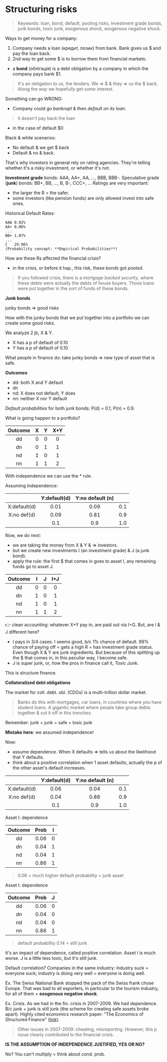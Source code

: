 # Structuring risks

> Keywords: loan, bond, default, pooling risks, investment grade bonds, junk bonds, toxic junk, exogenous shock, exogenous negative shock.

Ways to get money for a company:

1. Company needs a loan (кредит, позик) from bank. Bank gives us $ and pay the loan back.
2. 2nd way to get some $ is to borrow them from financial markets:
- a **bond** (облігація) is a debt obligation by a company in which the company pays bank $1.

> It's an obligation to us, the lenders. We => $ & they => us the $ back. Along the way we hopefully get some interest.

Something can go WRONG:

- Company could go _bankrupt_ & then _default on its loan_.

> it doesn't pay back the loan
- in the case of default $0

Black & white scenarios:

- No default & we get $ back
- Default    & no & back.

That's why investors in general rely on rating agencies. They're telling whether it's a risky investment, or whether it's not.

**Investment grade** bonds: AAA, AA+, AA, ..., BBB, BBB-.
Speculative grade (**junk**) bonds: BB+, BB, ..., B, B-, CCC+, ...
Ratings are very important:

- the larger the R = the safer.
- some investors (like pension funds) are only allowed invest into safe ones.

Historical Default Rates:
```
AAA 0.02%
AA+ 0.06%
...
BB+ 1.07%
...
C   29.96%
(Probability concept: **Empirical Probabilities**)
```

How are these Rs affected the financial crisis?

- in the crisis, or before it hap., this risk, these bonds got _pooled_.

> If you followed crisis, there is a _mortgage backed security_, where these debts were actually the debts of house buyers. Those loans were put together in the sort of funds of these bonds.

**Junk bonds**

junky bonds => good risks

How with the junky bonds that we put together into a portfolio we can create some good risks.

We analyze 2 jb, X & Y.

- X has a p of default of 0.10
- Y has a p of default of 0.10

What people in finance do: take junky bonds => new type of asset that is safe.

**Outcomes**

- dd: both X and Y default
- dn
- nd: X does not default, Y does
- nn: neither X nor Y default

_Default probabilities_ for both junk bonds: P(d) = 0.1, P(n) = 0.9.

What is going happen to a portfolio?

|  Outcome    |   X   |   Y   |  X+Y  |
| :---------: | :---: | :---: | :---: |
|     dd      |   0   |   0   |   0   |
|     dn      |   0   |   1   |   1   |
|     nd      |   1   |   0   |   1   |
|     nn      |   1   |   1   |   2   |

With independence we can use the * rule.

Assuming independence:

|              | Y:default(d) |Y:no default (n)|       |
| :----------: | :----------: | :------------: | :---: |
|X:default(d)  |    0.01      |     0.09       |   0.1 |
|X:no def(d)   |    0.09      |     0.81       |   0.9 |
|              |     0.1      |      0.9       |   1.0 |

Now, we do next:

- we are taking the money from X & Y & => investors.
- but we create new investments I (an investment grade) & J (a junk bond).
- apply the rule: the first $ that comes in goes to asset I, any remaining funds go to asset J.

|  Outcome    |   I   |   J   |  I+J  |
| :---------: | :---: | :---: | :---: |
|     dd      |   0   |   0   |   0   |
|     dn      |   1   |   0   |   1   |
|     nd      |   1   |   0   |   1   |
|     nn      |   1   |   1   |   2   |

👉️ clean accounting: whatever X+Y pay in, are paid out via I+G.
But, are I & J different here?

- I pays in 3/4 cases. I seems good, b/c 1% chance of default. 99% chance of paying off = gets a high R = has investment grade status. Even though X & Y are junk ingredients. But because of this splitting up the $ that comes in, in this peculiar way, I become safe.
- J is super junk, or, how the pros in finance call it, _Toxic Junk_.

This is structure finance.

**Collateralized debt obligations**

The market for coll. debt. obl. (CDOs) is a multi-trillion dollar market. 

> Banks do this with mortgages, car loans, in countries where you have student loans. A gigantic market where people take group debts together & cut it off in this _trenches_.

Remember: junk + junk = safe + toxic junk

**Mistake here**: we assumed independence!

Now: 
- assume dependence. When X defaults => tells us about the likelihood that Y defaults.
- think about a positive correlation when 1 asset defaults, actually the p of the other asset's default increases.

|              | Y:default(d) |Y:no default (n)|       |
| :----------: | :----------: | :------------: | :---: |
|X:default(d)  |    0.06      |     0.04       |   0.1 |
|X:no def(d)   |    0.04      |     0.86       |   0.9 |
|              |     0.1      |      0.9       |   1.0 |

Asset I: dependence

|  Outcome    |   Prob|   I   |
| :---------: | :---: | :---: |
|     dd      |   0.06|   0   |
|     dn      |   0.04|   1   |
|     nd      |   0.04|   1   |
|     nn      |   0.86|   1   |

> 0.06 = much higher default probability = junk asset

Asset I: dependence

|  Outcome    |   Prob|   J   |
| :---------: | :---: | :---: |
|     dd      |   0.06|   0   |
|     dn      |   0.04|   0   |
|     nd      |   0.04|   0   |
|     nn      |   0.86|   1   |

> default probability 0.14 = still junk

It's an impact of dependence, called positive correlation.
Asset I is much worse. J is a little less toxic, but it's still junk.

Default correlation? Companies in the same industry: industry suck = everyone suck; industry is doing very well = everyone is doing well.

Ex. The Swiss National Bank stopped the pack of the Swiss frank chose Europe. That was bad to all exporters, in particular to the tourism industry, for all of them = **exogenous negative shock**.

Ex. Crisis. As we had in the fin. crisis in 2007-2009. We had dependence. B/c junk + junk is still junk (the scheme for creating safe assets broke apart). Highly cited economics research paper: "The Economics of Structured Finance" ([link](https://www.hbs.edu/ris/Publication%20Files/The%20Economics%20of%20Structured%20Finance_3da44776-0220-4d94-b660-6da166c18b53.pdf)).

> Other issues in 2007-2009: cheating, misreporting. However, this p issue clearly contributed to the financial crisis.

**IS THE ASSUMPTION OF INDEPENDENCE JUSTIFIED, YES OR NO?**

No? You can't multiply = think about cond. prob.